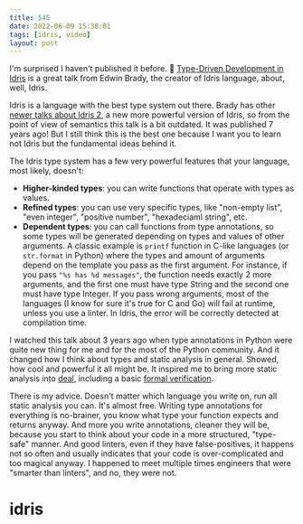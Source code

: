 ```yaml
---
title: 545
date: 2022-06-09 15:38:01
tags: [idris, video]
layout: post
---
```


I'm surprised I haven't published it before. 🎥 [Type-Driven Development in Idris](https://youtu.be/X36ye-1x_HQ) is a great talk from Edwin Brady, the creator of Idris language, about, well, Idris.

Idris is a language with the best type system out there. Brady has other [newer talks about Idris 2](https://youtu.be/DRq2NgeFcO0), a new more powerful version of Idris, so from the point of view of semantics this talk is a bit outdated. It was published 7 years ago! But I still think this is the best one because I want you to learn not Idris but the fundamental ideas behind it.

The Idris type system has a few very powerful features that your language, most likely, doesn't:

+ **Higher-kinded types**: you can write functions that operate with types as values.
+ **Refined types**: you can use very specific types, like "non-empty list", "even integer", "positive number", "hexadeciaml string", etc.
+ **Dependent types**: you can call functions from type annotations, so some types will be generated depending on types and values of other arguments. A classic example is `printf` function in C-like languages (or `str.format` in Python) where the types and amount of arguments depend on the template you pass as the first argument. For instance, if you pass `"%s has %d messages"`, the function needs exactly 2 more arguments, and the first one must have type String and the second one must have type Integer. If you pass wrong arguments, most of the languages (I know for sure it's true for C and Go) will fail at runtime, unless you use a linter. In Idris, the error will be correctly detected at compilation time.

I watched this talk about 3 years ago when type annotations in Python were quite new thing for me and for the most of the Python community. And it changed how I think about types and static analysis in general. Showed, how cool and powerful it all might be. It inspired me to bring more static analysis into [deal](https://github.com/life4/deal), including a basic [formal verification](https://deal.readthedocs.io/basic/verification.html).

There is my advice. Doesn't matter which language you write on, run all static analysis you can. It's almost free. Writing type annotations for everything is no-brainer, you know what type your function expects and returns anyway. And more you write annotations, cleaner they will be, because you start to think about your code in a more structured, "type-safe" manner. And good linters, even if they have false-positives, it happens not so often and usually indicates that your code is over-complicated and too magical anyway. I happened to meet multiple times engineers that were "smarter than linters", and no, they were not.

# idris
